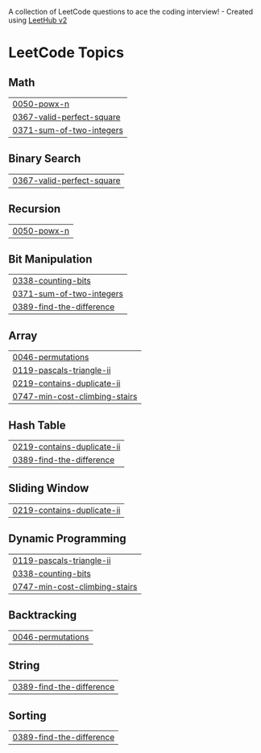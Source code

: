 A collection of LeetCode questions to ace the coding interview! - Created using [LeetHub v2](https://github.com/arunbhardwaj/LeetHub-2.0)
<!---LeetCode Topics Start-->
# LeetCode Topics
## Math
|  |
| ------- |
| [0050-powx-n](https://github.com/Bhumika-Kumar/Leet-code/tree/master/0050-powx-n) |
| [0367-valid-perfect-square](https://github.com/Bhumika-Kumar/Leet-code/tree/master/0367-valid-perfect-square) |
| [0371-sum-of-two-integers](https://github.com/Bhumika-Kumar/Leet-code/tree/master/0371-sum-of-two-integers) |
## Binary Search
|  |
| ------- |
| [0367-valid-perfect-square](https://github.com/Bhumika-Kumar/Leet-code/tree/master/0367-valid-perfect-square) |
## Recursion
|  |
| ------- |
| [0050-powx-n](https://github.com/Bhumika-Kumar/Leet-code/tree/master/0050-powx-n) |
## Bit Manipulation
|  |
| ------- |
| [0338-counting-bits](https://github.com/Bhumika-Kumar/Leet-code/tree/master/0338-counting-bits) |
| [0371-sum-of-two-integers](https://github.com/Bhumika-Kumar/Leet-code/tree/master/0371-sum-of-two-integers) |
| [0389-find-the-difference](https://github.com/Bhumika-Kumar/Leet-code/tree/master/0389-find-the-difference) |
## Array
|  |
| ------- |
| [0046-permutations](https://github.com/Bhumika-Kumar/Leet-code/tree/master/0046-permutations) |
| [0119-pascals-triangle-ii](https://github.com/Bhumika-Kumar/Leet-code/tree/master/0119-pascals-triangle-ii) |
| [0219-contains-duplicate-ii](https://github.com/Bhumika-Kumar/Leet-code/tree/master/0219-contains-duplicate-ii) |
| [0747-min-cost-climbing-stairs](https://github.com/Bhumika-Kumar/Leet-code/tree/master/0747-min-cost-climbing-stairs) |
## Hash Table
|  |
| ------- |
| [0219-contains-duplicate-ii](https://github.com/Bhumika-Kumar/Leet-code/tree/master/0219-contains-duplicate-ii) |
| [0389-find-the-difference](https://github.com/Bhumika-Kumar/Leet-code/tree/master/0389-find-the-difference) |
## Sliding Window
|  |
| ------- |
| [0219-contains-duplicate-ii](https://github.com/Bhumika-Kumar/Leet-code/tree/master/0219-contains-duplicate-ii) |
## Dynamic Programming
|  |
| ------- |
| [0119-pascals-triangle-ii](https://github.com/Bhumika-Kumar/Leet-code/tree/master/0119-pascals-triangle-ii) |
| [0338-counting-bits](https://github.com/Bhumika-Kumar/Leet-code/tree/master/0338-counting-bits) |
| [0747-min-cost-climbing-stairs](https://github.com/Bhumika-Kumar/Leet-code/tree/master/0747-min-cost-climbing-stairs) |
## Backtracking
|  |
| ------- |
| [0046-permutations](https://github.com/Bhumika-Kumar/Leet-code/tree/master/0046-permutations) |
## String
|  |
| ------- |
| [0389-find-the-difference](https://github.com/Bhumika-Kumar/Leet-code/tree/master/0389-find-the-difference) |
## Sorting
|  |
| ------- |
| [0389-find-the-difference](https://github.com/Bhumika-Kumar/Leet-code/tree/master/0389-find-the-difference) |
<!---LeetCode Topics End-->